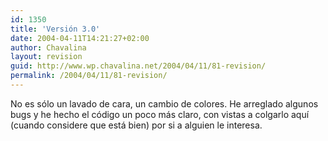 ```yaml
---
id: 1350
title: 'Versión 3.0'
date: 2004-04-11T14:21:27+02:00
author: Chavalina
layout: revision
guid: http://www.wp.chavalina.net/2004/04/11/81-revision/
permalink: /2004/04/11/81-revision/
---
```

No es sólo un lavado de cara, un cambio de colores. He arreglado algunos bugs y he hecho el código un poco más claro, con vistas a colgarlo aquí (cuando considere que está bien) por si a alguien le interesa.